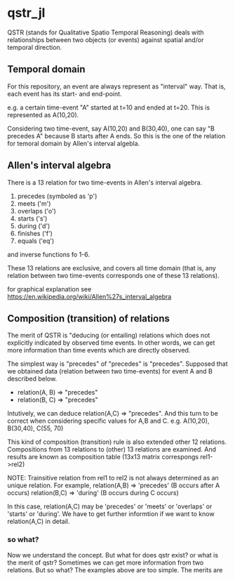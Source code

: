 # qstr_jl

QSTR (stands for Qualitative Spatio Temporal Reasoning) deals with relationships between two objects (or events) against spatial and/or temporal direction.

## Temporal domain

For this repository, an event are always represent as "interval" way. That is, each event has its start- and end-point.

e.g. a certain time-event "A" started at t=10 and ended at t=20. This is represented as A(10,20).

Considering two time-event, say A(10,20) and B(30,40), one can say "B precedes A" because B starts after A ends. So this is the one of the relation for temoral domain by Allen's interval algebla.

## Allen's interval algebra

There is a 13 relation for two time-events in Allen's interval algebra.

1. precedes (symboled as 'p')
2. meets ('m')
3. overlaps ('o')
4. starts ('s')
5. during ('d')
6. finishes ('f')
7. equals ('eq')

and inverse functions fo 1-6.

These 13 relations are exclusive, and covers all time domain (that is, any relation between two time-events corresponds one of these 13 relations).

for graphical explanation see https://en.wikipedia.org/wiki/Allen%27s_interval_algebra

## Composition (transition) of relations

The merit of QSTR is "deducing (or entailing) relations which does not explicitly indicated by observed time events. In other words, we can get more information than time events which are directly observed.

The simplest way is "precedes" of "precedes" is "precedes". Supposed that we obtained data (relation between two time-events) for event A and B described below.

- relation(A, B) => "precedes"
- relation(B, C) => "precedes"

Intutively, we can deduce relation(A,C) => "precedes". And this turn to be correct when considering specific values for A,B and C. 
  e.g. A(10,20), B(30,40), C(55, 70)

This kind of composition (transition) rule is also extended other 12 relations. Compositions from 13 relations to (other) 13 relations are examined. And results are known as composition table (13x13 matrix correspongs rel1->rel2)

NOTE: Trainsitive relation from rel1 to rel2 is not always determined as an unique relation. For example, 
relation(A,B) => 'precedes' (B occurs after A occurs)
relation(B,C) => 'during' (B occurs during C occurs)

In this case, relation(A,C) may be 'precedes' or 'meets' or 'overlaps' or 'starts' or 'during'. We have to get further informtion if we want to know relation(A,C) in detail.

  
### so what?

Now we understand the concept. But what for does qstr exist? or what is the merit of qstr? Sometimes we can get more information from two relations. But so what? The examples above are too simple. The merits are




